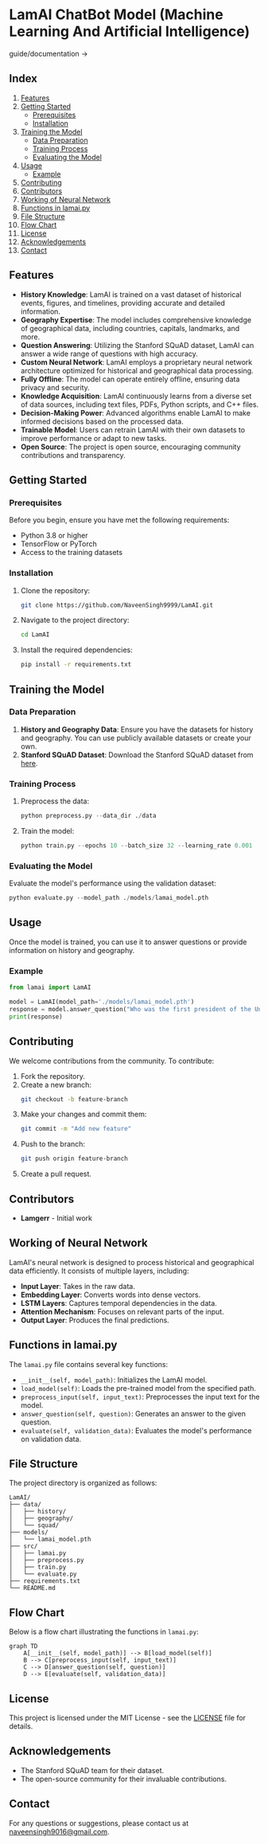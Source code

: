 # LamAI ChatBot Model (Machine Learning And Artificial Intelligence)
guide/documentation ->
## Index
1. [Features](#features)
2. [Getting Started](#getting-started)
    - [Prerequisites](#prerequisites)
    - [Installation](#installation)
3. [Training the Model](#training-the-model)
    - [Data Preparation](#data-preparation)
    - [Training Process](#training-process)
    - [Evaluating the Model](#evaluating-the-model)
4. [Usage](#usage)
    - [Example](#example)
5. [Contributing](#contributing)
6. [Contributors](#contributors)
7. [Working of Neural Network](#working-of-neural-network)
8. [Functions in lamai.py](#functions-in-lamaipy)
9. [File Structure](#file-structure)
10. [Flow Chart](#flow-chart)
11. [License](#license)
12. [Acknowledgements](#acknowledgements)
13. [Contact](#contact)

## Features

- **History Knowledge**: LamAI is trained on a vast dataset of historical events, figures, and timelines, providing accurate and detailed information.
- **Geography Expertise**: The model includes comprehensive knowledge of geographical data, including countries, capitals, landmarks, and more.
- **Question Answering**: Utilizing the Stanford SQuAD dataset, LamAI can answer a wide range of questions with high accuracy.
- **Custom Neural Network**: LamAI employs a proprietary neural network architecture optimized for historical and geographical data processing.
- **Fully Offline**: The model can operate entirely offline, ensuring data privacy and security.
- **Knowledge Acquisition**: LamAI continuously learns from a diverse set of data sources, including text files, PDFs, Python scripts, and C++ files.
- **Decision-Making Power**: Advanced algorithms enable LamAI to make informed decisions based on the processed data.
- **Trainable Model**: Users can retrain LamAI with their own datasets to improve performance or adapt to new tasks.
- **Open Source**: The project is open source, encouraging community contributions and transparency.

## Getting Started

### Prerequisites

Before you begin, ensure you have met the following requirements:
- Python 3.8 or higher
- TensorFlow or PyTorch
- Access to the training datasets

### Installation

1. Clone the repository:
    ```bash
    git clone https://github.com/NaveenSingh9999/LamAI.git
    ```
2. Navigate to the project directory:
    ```bash
    cd LamAI
    ```
3. Install the required dependencies:
    ```bash
    pip install -r requirements.txt
    ```

## Training the Model

### Data Preparation

1. **History and Geography Data**: Ensure you have the datasets for history and geography. You can use publicly available datasets or create your own.
2. **Stanford SQuAD Dataset**: Download the Stanford SQuAD dataset from [here](https://rajpurkar.github.io/SQuAD-explorer/).

### Training Process

1. Preprocess the data:
    ```python
    python preprocess.py --data_dir ./data
    ```
2. Train the model:
    ```python
    python train.py --epochs 10 --batch_size 32 --learning_rate 0.001
    ```

### Evaluating the Model

Evaluate the model's performance using the validation dataset:
```python
python evaluate.py --model_path ./models/lamai_model.pth
```

## Usage

Once the model is trained, you can use it to answer questions or provide information on history and geography.

### Example

```python
from lamai import LamAI

model = LamAI(model_path='./models/lamai_model.pth')
response = model.answer_question("Who was the first president of the United States?")
print(response)
```

## Contributing

We welcome contributions from the community. To contribute:

1. Fork the repository.
2. Create a new branch:
    ```bash
    git checkout -b feature-branch
    ```
3. Make your changes and commit them:
    ```bash
    git commit -m "Add new feature"
    ```
4. Push to the branch:
    ```bash
    git push origin feature-branch
    ```
5. Create a pull request.

## Contributors

- **Lamgerr** - Initial work

## Working of Neural Network

LamAI's neural network is designed to process historical and geographical data efficiently. It consists of multiple layers, including:

- **Input Layer**: Takes in the raw data.
- **Embedding Layer**: Converts words into dense vectors.
- **LSTM Layers**: Captures temporal dependencies in the data.
- **Attention Mechanism**: Focuses on relevant parts of the input.
- **Output Layer**: Produces the final predictions.

## Functions in lamai.py

The `lamai.py` file contains several key functions:

- `__init__(self, model_path)`: Initializes the LamAI model.
- `load_model(self)`: Loads the pre-trained model from the specified path.
- `preprocess_input(self, input_text)`: Preprocesses the input text for the model.
- `answer_question(self, question)`: Generates an answer to the given question.
- `evaluate(self, validation_data)`: Evaluates the model's performance on validation data.

## File Structure

The project directory is organized as follows:

```
LamAI/
├── data/
│   ├── history/
│   ├── geography/
│   └── squad/
├── models/
│   └── lamai_model.pth
├── src/
│   ├── lamai.py
│   ├── preprocess.py
│   ├── train.py
│   └── evaluate.py
├── requirements.txt
└── README.md
```

## Flow Chart

Below is a flow chart illustrating the functions in `lamai.py`:

```mermaid
graph TD
    A[__init__(self, model_path)] --> B[load_model(self)]
    B --> C[preprocess_input(self, input_text)]
    C --> D[answer_question(self, question)]
    D --> E[evaluate(self, validation_data)]
```

## License

This project is licensed under the MIT License - see the [LICENSE](LICENSE) file for details.

## Acknowledgements

- The Stanford SQuAD team for their dataset.
- The open-source community for their invaluable contributions.

## Contact

For any questions or suggestions, please contact us at [naveensingh9016@gmail.com](mailto:naveensingh9016@gmail.com).
